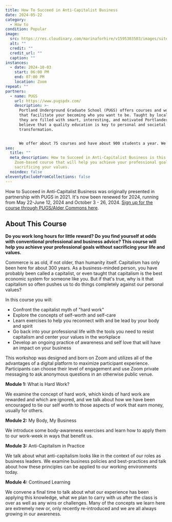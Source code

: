 ```yaml
---
title: How To Succeed in Anti-Capitalist Business
date: 2024-05-22
category:
  - How to
condition: Popular
image:
  src: https://res.cloudinary.com/marinaforhire/v1595303503/images/site/marina-two-tone-wall.jpg
  alt: ""
  credit: ""
  credit_url: ""
  caption: ""
instances:
  - date: 2024-10-03
    start: 06:00 PM
    end: 07:00 PM
    location: Zoom
repeat: ""
partners:
  - name: PUGS
    url: https://www.pugspdx.com/
    description: >-
      Portland Underground Graduate School (PUGS) offers courses and workshops
      that facilitate your becoming who you want to be. Taught by local experts,
      they are filled with smart, interesting, and motivated Portlanders. We
      believe that a quality education is key to personal and societal
      transformation.


      We offer about 75 courses and have about 900 students a year. We are not part of the restrictive, bureaucratic, and expensive university “educational-industrial complex.” No degrees or certificates. No university credit. And proudly so. As a matter of social justice, our mission is to allow everyone a chance to keeping learning debt-free through our Radical Pricing Policy. Hope to see you in class!
seo:
  title: ""
  meta_description: How to Succeed in Anti-Capitalist Business is this a 4-week
    Zoom-based course that will help you achieve your professional goals without
    sacrificing your values.
  noindex: false
eleventyExcludeFromCollections: false
---
```

How to Succeed in Anti-Capitalist Business was originally presented in partnership with PUGS in 2021. It's now been renewed for 2024, running from May 22-June 12, 2024 and October 3 - 26, 2024. [Sign up for the course through PUGS/Alder Commons here](https://app.aldercommons.org/program/anticapitalistbusiness-2).

## About This Course

**Do you work long hours for little reward? Do you find yourself at odds with conventional professional and business advice? This course will help you achieve your professional goals without sacrificing your life and values.**

Commerce is as old, if not older, than humanity itself. Capitalism has only been here for about 300 years. As a business-minded person, you have probably been called a capitalist, or even taught that capitalism is the best economic system for someone like you. But if that's true, why is it that capitalism so often pushes us to do things completely against our personal values?

In this course you will:

* Confront the capitalist myth of "hard work"
* Explore the concepts of self-worth and self-care
* Learn exercises to help you reconnect with and be lead by your body and spirit
* Go back into your professional life with the tools you need to resist capitalism and center your values in the workplace
* Develop an ongoing practice of awareness and self love that will have an impact on your business

This workshop was designed and born on Zoom and utilizes all of the advantages of a digital platform to maximize participant experience. Participants can choose their level of engagement and use Zoom private messaging to ask anonymous questions in an otherwise public venue.

**Module 1:** What is Hard Work?

We examine the concept of hard work, which kinds of hard work are rewarded and which are ignored, and we talk about how we have been encouraged to tie our self worth to those aspects of work that earn money, usually for others.

**Module 2:** My Body, My Business

We introduce some body-awareness exercises and learn how to apply them to our work-week in ways that benefit us.

**Module 3:** Anti-Capitalism in Practice

We talk about what anti-capitalism looks like in the context of our roles as business leaders. We examine business policies and best-practices and talk about how these principles can be applied to our working environments today.

**Module 4:** Continued Learning

We convene a final time to talk about what our experience has been applying this knowledge, what we plan to carry with us after the class is over as well as any wins or challenges. Many of the concepts we learn here are extremely new or, only recently re-introduced and we are all always growing in our awareness.
